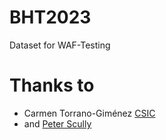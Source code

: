 # BHT2023

Dataset for WAF-Testing

# Thanks to

- Carmen Torrano-Giménez [CSIC][CSIC2010]
- and [Peter Scully][SCULLY]

[CSIC2010]: https://www.tic.itefi.csic.es/dataset/
[SCULLY]: https://petescully.co.uk/research/csic-2010-http-dataset-in-csv-format-for-weka-analysis/